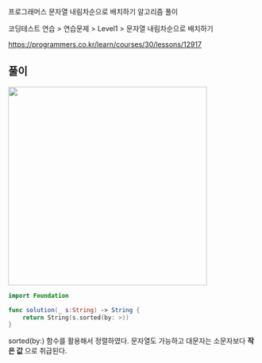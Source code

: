 프로그래머스 문자열 내림차순으로 배치하기 알고리즘 풀이

코딩테스트 연습 > 연습문제 > Level1 > 문자열 내림차순으로 배치하기

https://programmers.co.kr/learn/courses/30/lessons/12917

## 풀이

<img src ="https://user-images.githubusercontent.com/69136340/115349945-6cd3af00-a1ef-11eb-81b9-da8b2713edc8.png" width ="400">

```swift
import Foundation

func solution(_ s:String) -> String {
    return String(s.sorted(by: >))
}
```
sorted(by:) 함수를 활용해서 정렬하였다. 문자열도 가능하고 대문자는 소문자보다 **작은 값** 으로 취급된다.
